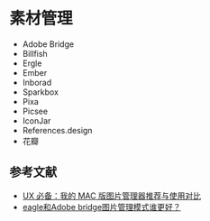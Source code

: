 # 素材管理

- Adobe Bridge
- Billfish
- Ergle
- Ember
- Inborad
- Sparkbox
- Pixa
- Picsee
- IconJar
- References.design
- 花瓣

## 参考文献

- [UX 必备：我的 MAC 版图片管理器推荐与使用对比](https://www.freebuf.com/company-information/144245.html)
- [eagle和Adobe bridge图片管理模式谁更好？](https://www.zhihu.com/question/318454316)
